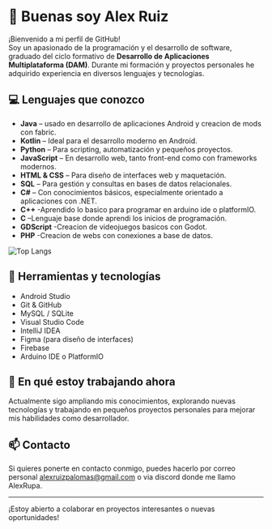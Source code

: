 
# 👋 Buenas soy Alex Ruiz

¡Bienvenido a mi perfil de GitHub!  
Soy un apasionado de la programación y el desarrollo de software, graduado del ciclo formativo de **Desarrollo de Aplicaciones Multiplataforma (DAM)**. Durante mi formación y proyectos personales he adquirido experiencia en diversos lenguajes y tecnologías.

## 💻 Lenguajes que conozco

- **Java** – usado en desarrollo de aplicaciones Android y creacion de mods con fabric.
- **Kotlin** – Ideal para el desarrollo moderno en Android.
- **Python** – Para scripting, automatización y pequeños proyectos.
- **JavaScript** – En desarrollo web, tanto front-end como con frameworks modernos.
- **HTML & CSS** – Para diseño de interfaces web y maquetación.
- **SQL** – Para gestión y consultas en bases de datos relacionales.
- **C#** – Con conocimientos básicos, especialmente orientado a aplicaciones con .NET.
- **C++** -Aprendido lo basico para programar en arduino ide o platformIO.
- **C** –Lenguaje base donde aprendi los inicios de programación.
- **GDScript** -Creacion de videojuegos basicos con Godot.
- **PHP** -Creacion de webs con conexiones a base de datos.


![Top Langs](https://github-readme-stats.vercel.app/api/top-langs/?username=alexrupa27)


## 🧰 Herramientas y tecnologías

- Android Studio
- Git & GitHub
- MySQL / SQLite
- Visual Studio Code
- IntelliJ IDEA
- Figma (para diseño de interfaces)
- Firebase
- Arduino IDE o PlatformIO

## 🚀 En qué estoy trabajando ahora

Actualmente sigo ampliando mis conocimientos, explorando nuevas tecnologías y trabajando en pequeños proyectos personales para mejorar mis habilidades como desarrollador.

## 📫 Contacto

Si quieres ponerte en contacto conmigo, puedes hacerlo por correo personal alexruizpalomas@gmail.com o via discord donde me llamo AlexRupa.

---

¡Estoy abierto a colaborar en proyectos interesantes o nuevas oportunidades!

